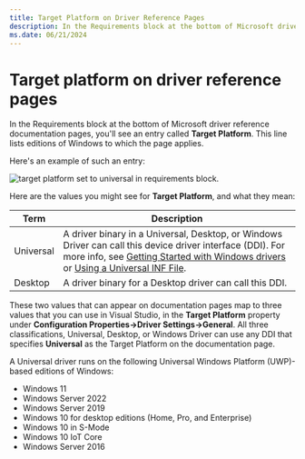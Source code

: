 ```yaml
---
title: Target Platform on Driver Reference Pages
description: In the Requirements block at the bottom of Microsoft driver reference pages, you''ll see an entry called Target Platform.
ms.date: 06/21/2024
---
```


# Target platform on driver reference pages

In the Requirements block at the bottom of Microsoft driver reference documentation pages, you'll see an entry called **Target Platform**. This line lists editions of Windows to which the page applies.

Here's an example of such an entry:

![target platform set to universal in requirements block.](images/TargetPlatform.png)

Here are the values you might see for **Target Platform**, and what they mean:

|Term|Description|
|--- |--- |
|Universal|A driver binary in a Universal, Desktop, or Windows Driver can call this device driver interface (DDI). For more info, see [Getting Started with Windows drivers](getting-started-with-windows-drivers.md) or [Using a Universal INF File](../install/using-a-universal-inf-file.md).|
|Desktop|A driver binary for a Desktop driver can call this DDI.|

These two values that can appear on documentation pages map to three values that you can use in Visual Studio, in the **Target Platform** property under **Configuration Properties->Driver Settings->General**.  All three classifications, Universal, Desktop, or Windows Driver can use any DDI that specifies **Universal** as the Target Platform on the documentation page.

A Universal driver runs on the following Universal Windows Platform (UWP)-based editions of Windows:

*   Windows 11
*   Windows Server 2022
*   Windows Server 2019
*   Windows 10 for desktop editions (Home, Pro, and Enterprise)
*   Windows 10 in S-Mode
*   Windows 10 IoT Core
*   Windows Server 2016


